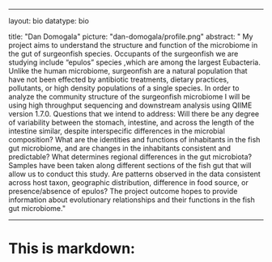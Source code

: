 
---
layout: bio
datatype: bio

title: "Dan Domogala"
picture: "dan-domogala/profile.png"
abstract: " My project aims to understand the structure and function of the microbiome in the gut of surgeonfish species. Occupants of the surgeonfish we are studying include “epulos” species ,which are among the largest Eubacteria. Unlike the human microbiome, surgeonfish are a natural population that have not been effected by antibiotic treatments, dietary practices, pollutants, or high density populations of a single species. In order to analyze the community structure of the surgeonfish microbiome I will be using high throughput sequencing and downstream analysis using QIIME version 1.7.0. 
Questions that we intend to address:
Will there be any degree of variability between the stomach, intestine, and across the length of the intestine similar, despite interspecific differences in the microbial composition?
 What are the identities and functions of inhabitants in the fish gut microbiome, and are changes in the inhabitants consistent and predictable?
What determines regional differences in the gut microbiota?
Samples have been taken along different sections of the fish gut that will allow us to conduct this study. 
Are patterns observed in the data consistent across host taxon, geographic distribution, difference in food source, or presence/absence of epulos?
The project outcome hopes to provide information about evolutionary relationships and their functions in the fish gut microbiome."  

---

This is markdown:
=================

